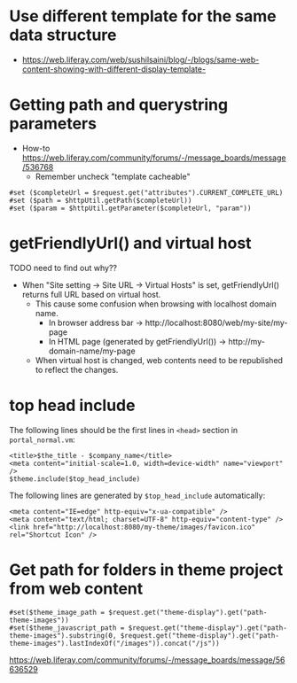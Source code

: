 # Use different template for the same data structure

* <https://web.liferay.com/web/sushilsaini/blog/-/blogs/same-web-content-showing-with-different-display-template->

# Getting path and querystring parameters

* How-to <https://web.liferay.com/community/forums/-/message_boards/message/536768>
  * Remember uncheck "template cacheable"

```
#set ($completeUrl = $request.get("attributes").CURRENT_COMPLETE_URL)
#set ($path = $httpUtil.getPath($completeUrl))
#set ($param = $httpUtil.getParameter($completeUrl, "param"))
```

# getFriendlyUrl() and virtual host

TODO need to find out why??

* When "Site setting -> Site URL -> Virtual Hosts" is set, getFriendlyUrl() returns full URL based on virtual host.
  * This cause some confusion when browsing with localhost domain name.
    * In browser address bar -> http://localhost:8080/web/my-site/my-page
    * In HTML page (generated by getFriendlyUrl()) ->  http://my-domain-name/my-page
  * When virtual host is changed, web contents need to be republished to reflect the changes.
  
# top head include

The following lines should be the first lines in `<head>` section in `portal_normal.vm`: 

```
<title>$the_title - $company_name</title>
<meta content="initial-scale=1.0, width=device-width" name="viewport" />
$theme.include($top_head_include)
```

The following lines are generated by `$top_head_include` automatically:

```
<meta content="IE=edge" http-equiv="x-ua-compatible" />
<meta content="text/html; charset=UTF-8" http-equiv="content-type" />
<link href="http://localhost:8080/my-theme/images/favicon.ico" rel="Shortcut Icon" />
```

# Get path for folders in theme project from web content

```
#set($theme_image_path = $request.get("theme-display").get("path-theme-images"))
#set($theme_javascript_path = $request.get("theme-display").get("path-theme-images").substring(0, $request.get("theme-display").get("path-theme-images").lastIndexOf("/images")).concat("/js"))
```

<https://web.liferay.com/community/forums/-/message_boards/message/56636529>

